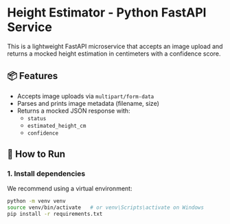 # Height Estimator - Python FastAPI Service

This is a lightweight FastAPI microservice that accepts an image upload and returns a mocked height estimation in centimeters with a confidence score.

## 📦 Features

- Accepts image uploads via `multipart/form-data`
- Parses and prints image metadata (filename, size)
- Returns a mocked JSON response with:
  - `status`
  - `estimated_height_cm`
  - `confidence`

## 🚀 How to Run

### 1. Install dependencies
We recommend using a virtual environment:
```bash
python -m venv venv
source venv/bin/activate   # or venv\Scripts\activate on Windows
pip install -r requirements.txt
